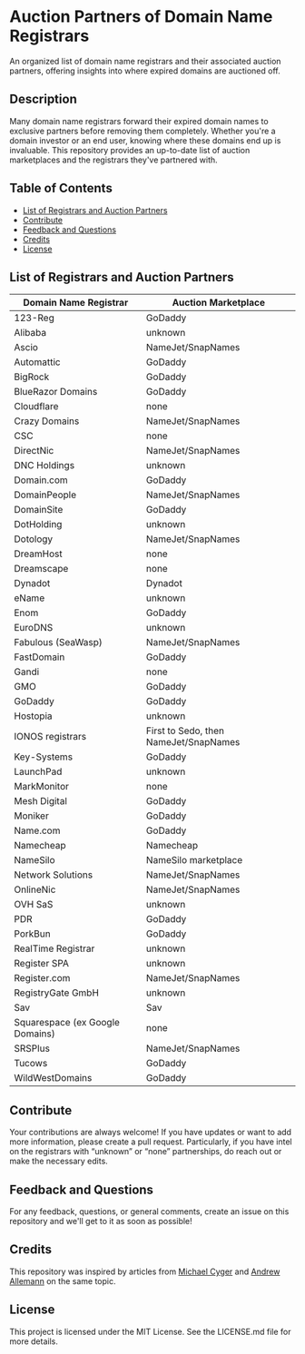 # Auction Partners of Domain Name Registrars

An organized list of domain name registrars and their associated auction partners, offering insights into where expired domains are auctioned off.

## Description

Many domain name registrars forward their expired domain names to exclusive partners before removing them completely. Whether you're a domain investor or an end user, knowing where these domains end up is invaluable. This repository provides an up-to-date list of auction marketplaces and the registrars they've partnered with.

## Table of Contents

- [List of Registrars and Auction Partners](#list-of-registrars-and-auction-partners)
- [Contribute](#contribute)
- [Feedback and Questions](#feedback-and-questions)
- [Credits](#credits)
- [License](#license)

## List of Registrars and Auction Partners

| Domain Name Registrar | Auction Marketplace |
|---|---|
| 123-Reg | GoDaddy |
| Alibaba | unknown |
| Ascio | NameJet/SnapNames |
| Automattic | GoDaddy |
| BigRock | GoDaddy |
| BlueRazor Domains | GoDaddy |
| Cloudflare | none |
| Crazy Domains | NameJet/SnapNames |
| CSC | none |
| DirectNic | NameJet/SnapNames |
| DNC Holdings | unknown |
| Domain.com | GoDaddy |
| DomainPeople | NameJet/SnapNames |
| DomainSite | GoDaddy |
| DotHolding | unknown |
| Dotology | NameJet/SnapNames |
| DreamHost | none |
| Dreamscape | none |
| Dynadot | Dynadot |
| eName | unknown |
| Enom | GoDaddy |
| EuroDNS | unknown |
| Fabulous (SeaWasp) | NameJet/SnapNames |
| FastDomain | GoDaddy |
| Gandi | none |
| GMO | GoDaddy |
| GoDaddy | GoDaddy |
| Hostopia | unknown |
| IONOS registrars | First to Sedo, then NameJet/SnapNames |
| Key-Systems | GoDaddy |
| LaunchPad | unknown |
| MarkMonitor | none |
| Mesh Digital | GoDaddy |
| Moniker | GoDaddy |
| Name.com | GoDaddy |
| Namecheap | Namecheap |
| NameSilo | NameSilo marketplace |
| Network Solutions | NameJet/SnapNames |
| OnlineNic | NameJet/SnapNames |
| OVH SaS | unknown |
| PDR | GoDaddy |
| PorkBun | GoDaddy |
| RealTime Registrar | unknown |
| Register SPA | unknown |
| Register.com | NameJet/SnapNames |
| RegistryGate GmbH | unknown |
| Sav | Sav |
| Squarespace (ex Google Domains) | none |
| SRSPlus | NameJet/SnapNames |
| Tucows | GoDaddy |
| WildWestDomains | GoDaddy |

## Contribute

Your contributions are always welcome! If you have updates or want to add more information, please create a pull request. Particularly, if you have intel on the registrars with “unknown” or “none” partnerships, do reach out or make the necessary edits.

## Feedback and Questions

For any feedback, questions, or general comments, create an issue on this repository and we'll get to it as soon as possible!

## Credits

This repository was inspired by articles from [Michael Cyger](https://www.domainsherpa.com/auction-partners-of-domain-name-registrars/) and [Andrew Allemann](https://domainnamewire.com/2023/10/23/expired-domains-where-each-registrar-sends-their-domains/) on the same topic.

## License

This project is licensed under the MIT License. See the LICENSE.md file for more details.
